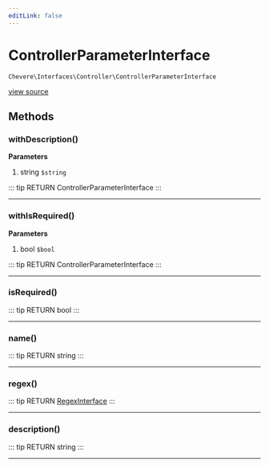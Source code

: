 ```yaml
---
editLink: false
---
```


# ControllerParameterInterface

`Chevere\Interfaces\Controller\ControllerParameterInterface`

[view source](https://github.com/chevere/chevere/blob/master/interfaces/Controller/ControllerParameterInterface.php)

## Methods

### withDescription()

**Parameters**

1. string `$string`

::: tip RETURN
ControllerParameterInterface
:::

---

### withIsRequired()

**Parameters**

1. bool `$bool`

::: tip RETURN
ControllerParameterInterface
:::

---

### isRequired()

::: tip RETURN
bool
:::

---

### name()

::: tip RETURN
string
:::

---

### regex()

::: tip RETURN
[RegexInterface](../Regex/RegexInterface.md)
:::

---

### description()

::: tip RETURN
string
:::

---

